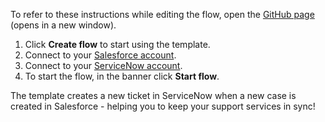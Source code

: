 To refer to these instructions while editing the flow, open the [GitHub page](https://github.com/ot4i/app-connect-templates/blob/master/resources/markdown/Sync%20Salesforce%20cases%20with%20ServiceNow%20tickets_instructions.md) (opens in a new window).

1. Click **Create flow** to start using the template.
1. Connect to your [Salesforce account](https://ibm.biz/aassalesforce).   
1. Connect to your [ServiceNow account](https://ibm.biz/aasservicenow).
1. To start the flow, in the banner click **Start flow**.

The template creates a new ticket in ServiceNow when a new case is created in Salesforce - helping you to keep your support services in sync!
